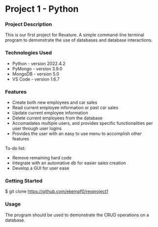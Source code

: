 # Project 1 - Python

### Project Description
This is our first project for Revature. A simple command-line terminal program to demonstrate the use of databases and database interactions. 

### Technologies Used
- Python - version 2022.4.2
- PyMongo - version 3.9.0
- MongoDB - version 5.0
- VS Code - version 1.6.7

### Features
- Create both new employees and car sales
- Read current employee information or past car sales
- Update current employee information
- Delete current employees from the database
- Accomadates multiple users, and provides specific functionalities per user through user logins
- Provides the user with an easy to use menu to accomplish other features

To-do list:
- Remove remaining hard code
- Integrate with an automative db for easier sales creation
- Develop a GUI for user ease


### Getting Started

$ git clone https://github.com/ekempf0/revproject1

### Usage

The program should be used to demonstrate the CRUD operations on a database.


